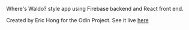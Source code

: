 Where's Waldo? style app using Firebase backend and React front end. 

Created by Eric Hong for the Odin Project. See it live [here](https://erichong20.github.io/waldo)
